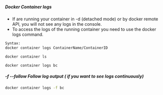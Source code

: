 #####   Docker Container logs
- If are running your container in -d (detached mode) or by docker remote API, you will not see any logs in the console.
- To access the logs of the running container you need to use the docker logs command.
``````sh
Syntax:
docker container logs ContainerName/ContainerID

docker container ls

docker container logs bc
``````
#####  -f --follow Follow log output ( if you want to see logs continuously)

``````sh
docker container logs -f bc
``````

